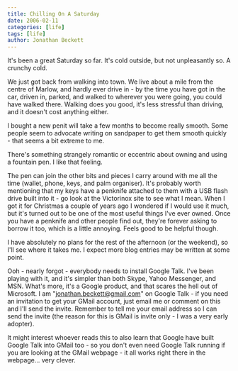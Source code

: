 ```yaml
---
title: Chilling On A Saturday
date: 2006-02-11
categories: [life]
tags: [life]
author: Jonathan Beckett
---
```


It's been a great Saturday so far. It's cold outside, but not unpleasantly so. A crunchy cold.

We just got back from walking into town. We live about a mile from the centre of Marlow, and hardly ever drive in - by the time you have got in the car, driven in, parked, and walked to wherever you were going, you could have walked there. Walking does you good, it's less stressful than driving, and it doesn't cost anything either.

I bought a new penit will take a few months to become really smooth. Some people seem to advocate writing on sandpaper to get them smooth quickly - that seems a bit extreme to me.

There's something strangely romantic or eccentric about owning and using a fountain pen. I like that feeling.

The pen can join the other bits and pieces I carry around with me all the time (wallet, phone, keys, and palm organiser). It's probably worth mentioning that my keys have a penknife attached to them with a USB flash drive built into it - go look at the Victorinox site to see what I mean. When I got it for Christmas a couple of years ago I wondered if I would use it much, but it's turned out to be one of the most useful things I've ever owned. Once you have a penknife and other people find out, they're forever asking to borrow it too, which is a little annoying. Feels good to be helpful though.

I have absolutely no plans for the rest of the afternoon (or the weekend), so I'll see where it takes me. I expect more blog entries may be written at some point.

Ooh - nearly forgot - everybody needs to install Google Talk. I've been playing with it, and it's simpler than both Skype, Yahoo Messenger, and MSN. What's more, it's a Google product, and that scares the hell out of Microsoft. I am "jonathan.beckett@gmail.com" on Google Talk - if you need an invitation to get your GMail account, just email me or comment on this and I'll send the invite. Remember to tell me your email address so I can send the invite (the reason for this is GMail is invite only - I was a very early adopter).

It might interest whoever reads this to also learn that Google have built Google Talk into GMail too - so you don't even need Google Talk running if you are looking at the GMail webpage - it all works right there in the webpage... very clever.